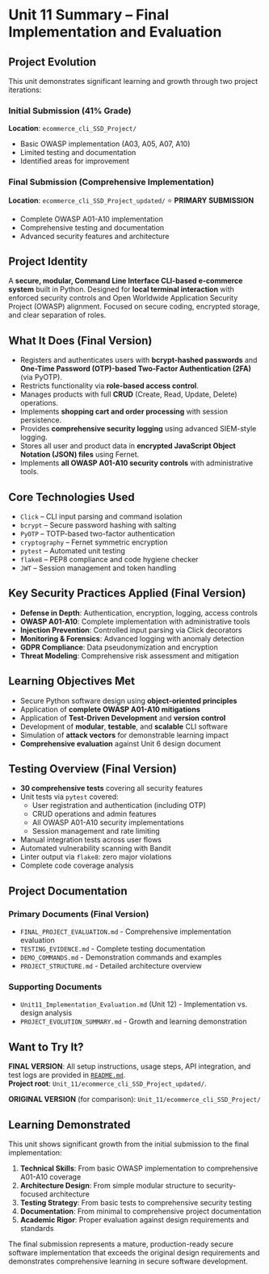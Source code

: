 # Unit 11 Summary – Final Implementation and Evaluation

## Project Evolution

This unit demonstrates significant learning and growth through two project iterations:

### Initial Submission (41% Grade)
**Location**: `ecommerce_cli_SSD_Project/`
- Basic OWASP implementation (A03, A05, A07, A10)
- Limited testing and documentation
- Identified areas for improvement

### Final Submission (Comprehensive Implementation)
**Location**: `ecommerce_cli_SSD_Project_updated/` ⭐ **PRIMARY SUBMISSION**
- Complete OWASP A01-A10 implementation
- Comprehensive testing and documentation
- Advanced security features and architecture

## Project Identity

A **secure, modular, Command Line Interface CLI-based e-commerce system** built in Python. Designed for **local terminal interaction** with enforced security controls and Open Worldwide Application Security Project (OWASP) alignment. Focused on secure coding, encrypted storage, and clear separation of roles.

## What It Does (Final Version)

- Registers and authenticates users with **bcrypt-hashed passwords** and **One-Time Password (OTP)-based Two-Factor Authentication (2FA)** (via PyOTP).
- Restricts functionality via **role-based access control**.
- Manages products with full **CRUD** (Create, Read, Update, Delete) operations.
- Implements **shopping cart and order processing** with session persistence.
- Provides **comprehensive security logging** using advanced SIEM-style logging.
- Stores all user and product data in **encrypted JavaScript Object Notation (JSON) files** using Fernet.
- Implements **all OWASP A01-A10 security controls** with administrative tools.

## Core Technologies Used

- `Click` – CLI input parsing and command isolation  
- `bcrypt` – Secure password hashing with salting  
- `PyOTP` – TOTP-based two-factor authentication  
- `cryptography` – Fernet symmetric encryption  
- `pytest` – Automated unit testing  
- `flake8` – PEP8 compliance and code hygiene checker  
- `JWT` – Session management and token handling

## Key Security Practices Applied (Final Version)

- **Defense in Depth**: Authentication, encryption, logging, access controls  
- **OWASP A01-A10**: Complete implementation with administrative tools
- **Injection Prevention**: Controlled input parsing via Click decorators  
- **Monitoring & Forensics**: Advanced logging with anomaly detection
- **GDPR Compliance**: Data pseudonymization and encryption  
- **Threat Modeling**: Comprehensive risk assessment and mitigation

## Learning Objectives Met

- Secure Python software design using **object-oriented principles**  
- Application of **complete OWASP A01-A10 mitigations**  
- Application of **Test-Driven Development** and **version control**  
- Development of **modular**, **testable**, and **scalable** CLI software  
- Simulation of **attack vectors** for demonstrable learning impact  
- **Comprehensive evaluation** against Unit 6 design document

## Testing Overview (Final Version)

- **30 comprehensive tests** covering all security features
- Unit tests via `pytest` covered:
  - User registration and authentication (including OTP)
  - CRUD operations and admin features
  - All OWASP A01-A10 security implementations
  - Session management and rate limiting
- Manual integration tests across user flows
- Automated vulnerability scanning with Bandit
- Linter output via `flake8`: zero major violations
- Complete code coverage analysis

## Project Documentation

### Primary Documents (Final Version)
- `FINAL_PROJECT_EVALUATION.md` - Comprehensive implementation evaluation
- `TESTING_EVIDENCE.md` - Complete testing documentation
- `DEMO_COMMANDS.md` - Demonstration commands and examples
- `PROJECT_STRUCTURE.md` - Detailed architecture overview

### Supporting Documents
- `Unit11_Implementation_Evaluation.md` (Unit 12) - Implementation vs. design analysis
- `PROJECT_EVOLUTION_SUMMARY.md` - Growth and learning demonstration

## Want to Try It?

**FINAL VERSION**: All setup instructions, usage steps, API integration, and test logs are provided in [`README.md`](ecommerce_cli_SSD_Project_updated/README.md).  
**Project root**: `Unit_11/ecommerce_cli_SSD_Project_updated/`.

**ORIGINAL VERSION** (for comparison): `Unit_11/ecommerce_cli_SSD_Project/`

## Learning Demonstrated

This unit shows significant growth from the initial submission to the final implementation:

1. **Technical Skills**: From basic OWASP implementation to comprehensive A01-A10 coverage
2. **Architecture Design**: From simple modular structure to security-focused architecture
3. **Testing Strategy**: From basic tests to comprehensive security testing
4. **Documentation**: From minimal to comprehensive project documentation
5. **Academic Rigor**: Proper evaluation against design requirements and standards

The final submission represents a mature, production-ready secure software implementation that exceeds the original design requirements and demonstrates comprehensive learning in secure software development.
